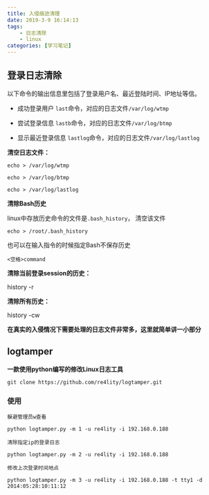 ```yaml
---
title: 入侵痕迹清理
date: 2019-3-9 16:14:13
tags:
    - 日志清除
    - linux
categories: [学习笔记]
---
```


## 登录日志清除
以下命令的输出信息里包括了登录用户名、最近登陆时间、IP地址等信。

<!-- more -->

* 成功登录用户
`last`命令，对应的日志文件`/var/log/wtmp`

* 尝试登录信息
`lastb`命令，对应的日志文件`/var/log/btmp`

* 显示最近登录信息
`lastlog`命令，对应的日志文件`/var/log/lastlog`


**清空日志文件：**

```
echo > /var/log/wtmp

echo > /var/log/btmp

echo > /var/log/lastlog
```

**清除Bash历史**

linux中存放历史命令的文件是`.bash_history`，
清空该文件
```
echo > /root/.bash_history
```

也可以在输入指令的时候指定Bash不保存历史

`<空格>command`

**清除当前登录session的历史：**

history -r

**清除所有历史：**

history -cw

**在真实的入侵情况下需要处理的日志文件非常多，这里就简单讲一小部分**

## logtamper

**一款使用python编写的修改Linux日志工具**

```
git clone https://github.com/re4lity/logtamper.git
```

### 使用

```
躲避管理员w查看

python logtamper.py -m 1 -u re4lity -i 192.168.0.188

清除指定ip的登录日志

python logtamper.py -m 2 -u re4lity -i 192.168.0.188

修改上次登录时间地点

python logtamper.py -m 3 -u re4lity -i 192.168.0.188 -t tty1 -d 2014:05:28:10:11:12
```